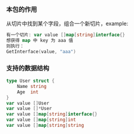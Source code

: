 ### 本包的作用
从切片中找到某个字段，组合一个新切片，example:
```go
有一个切片: var value []map[string]interface{}
想获得 map 中 key 为 aaa 值
则执行：
GetInterface(value, "aaa")
```

### 支持的数据结构
```go
type User struct {
    Name string
    Age  int
}
var value []User
var value []*User
var value []map[string]interface{}
var value []map[string]int
var value []map[string]string
```